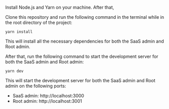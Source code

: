 Install Node.js and Yarn on your machine. After that,

Clone this repository and run the following command in the terminal while in the root directory of the project:

```
yarn install
```

This will install all the necessary dependencies for both the SaaS admin and Root admin.

After that, run the following command to start the development server for both the SaaS admin and Root admin:

```
yarn dev
```

This will start the development server for both the SaaS admin and Root admin on the following ports:

- SaaS admin: http://localhost:3000
- Root admin: http://localhost:3001
